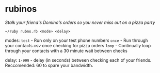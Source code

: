 # rubinos
*Stalk your friend's Domino's orders so you never miss out on a pizza party*



``` ~/ruby rubno.rb <mode> <delay> ```

modes:
	```test``` - Run only on your test phone numbers
	```once``` - Run through your contacts.csv once checking for pizza orders
	```loop``` - Continually loop through your contacts with a 30 minute wait between checks

delay:
```1-999``` - delay (in seconds) between checking each of your friends. Reccomended: 60 to spare your bandwidth.
